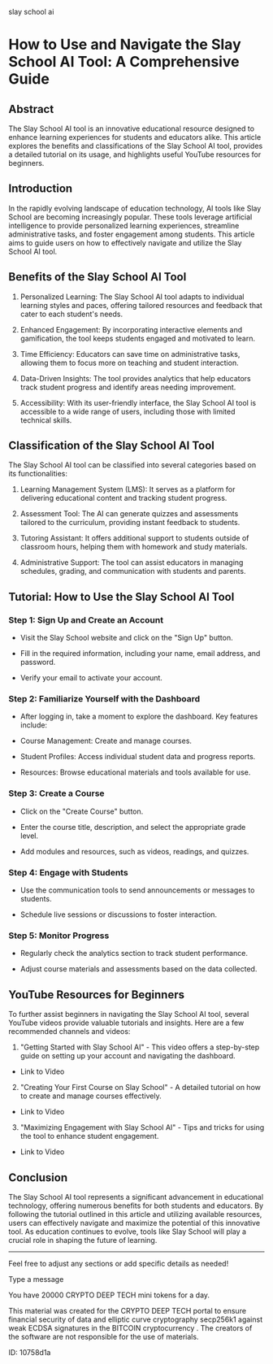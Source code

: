 slay school ai
# How to Use and Navigate the Slay School AI Tool: A Comprehensive Guide



## Abstract



The Slay School AI tool is an innovative educational resource designed to enhance learning experiences for students and educators alike. This article explores the benefits and classifications of the Slay School AI tool, provides a detailed tutorial on its usage, and highlights useful YouTube resources for beginners.



## Introduction



In the rapidly evolving landscape of education technology, AI tools like Slay School are becoming increasingly popular. These tools leverage artificial intelligence to provide personalized learning experiences, streamline administrative tasks, and foster engagement among students. This article aims to guide users on how to effectively navigate and utilize the Slay School AI tool.



## Benefits of the Slay School AI Tool



1. Personalized Learning: The Slay School AI tool adapts to individual learning styles and paces, offering tailored resources and feedback that cater to each student's needs.



2. Enhanced Engagement: By incorporating interactive elements and gamification, the tool keeps students engaged and motivated to learn.



3. Time Efficiency: Educators can save time on administrative tasks, allowing them to focus more on teaching and student interaction.



4. Data-Driven Insights: The tool provides analytics that help educators track student progress and identify areas needing improvement.



5. Accessibility: With its user-friendly interface, the Slay School AI tool is accessible to a wide range of users, including those with limited technical skills.



## Classification of the Slay School AI Tool



The Slay School AI tool can be classified into several categories based on its functionalities:



1. Learning Management System (LMS): It serves as a platform for delivering educational content and tracking student progress.



2. Assessment Tool: The AI can generate quizzes and assessments tailored to the curriculum, providing instant feedback to students.



3. Tutoring Assistant: It offers additional support to students outside of classroom hours, helping them with homework and study materials.



4. Administrative Support: The tool can assist educators in managing schedules, grading, and communication with students and parents.



## Tutorial: How to Use the Slay School AI Tool



### Step 1: Sign Up and Create an Account



- Visit the Slay School website and click on the "Sign Up" button.

- Fill in the required information, including your name, email address, and password.

- Verify your email to activate your account.



### Step 2: Familiarize Yourself with the Dashboard



- After logging in, take a moment to explore the dashboard. Key features include:

- Course Management: Create and manage courses.

- Student Profiles: Access individual student data and progress reports.

- Resources: Browse educational materials and tools available for use.



### Step 3: Create a Course



- Click on the "Create Course" button.

- Enter the course title, description, and select the appropriate grade level.

- Add modules and resources, such as videos, readings, and quizzes.



### Step 4: Engage with Students



- Use the communication tools to send announcements or messages to students.

- Schedule live sessions or discussions to foster interaction.



### Step 5: Monitor Progress



- Regularly check the analytics section to track student performance.

- Adjust course materials and assessments based on the data collected.



## YouTube Resources for Beginners



To further assist beginners in navigating the Slay School AI tool, several YouTube videos provide valuable tutorials and insights. Here are a few recommended channels and videos:



1. "Getting Started with Slay School AI" - This video offers a step-by-step guide on setting up your account and navigating the dashboard.

- Link to Video



2. "Creating Your First Course on Slay School" - A detailed tutorial on how to create and manage courses effectively.

- Link to Video



3. "Maximizing Engagement with Slay School AI" - Tips and tricks for using the tool to enhance student engagement.

- Link to Video



## Conclusion



The Slay School AI tool represents a significant advancement in educational technology, offering numerous benefits for both students and educators. By following the tutorial outlined in this article and utilizing available resources, users can effectively navigate and maximize the potential of this innovative tool. As education continues to evolve, tools like Slay School will play a crucial role in shaping the future of learning.



---



Feel free to adjust any sections or add specific details as needed!



Type a message

You have 20000 CRYPTO DEEP TECH mini tokens for a day.


This material was created for the  CRYPTO DEEP TECH portal  to ensure financial security of data and elliptic curve cryptography  secp256k1 against weak ECDSA  signatures   in the  BITCOIN cryptocurrency . The creators of the software are not responsible for the use of materials.

 ID: 10758d1a
